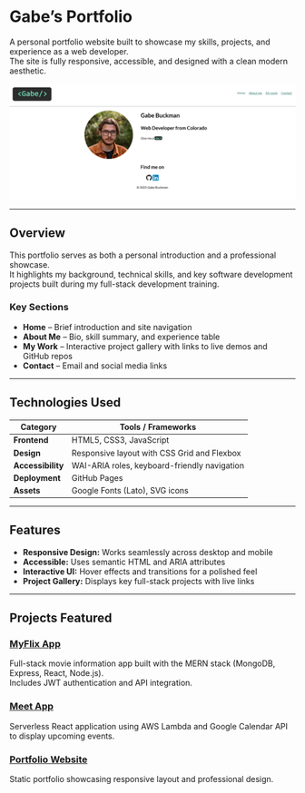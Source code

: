 # Gabe’s Portfolio

A personal portfolio website built to showcase my skills, projects, and experience as a web developer.  
The site is fully responsive, accessible, and designed with a clean modern aesthetic.

![Portfolio Screenshot](./images/Portfolio_Site.png)

---

## Overview

This portfolio serves as both a personal introduction and a professional showcase.  
It highlights my background, technical skills, and key software development projects built during my full-stack development training.

### Key Sections
- **Home** – Brief introduction and site navigation  
- **About Me** – Bio, skill summary, and experience table  
- **My Work** – Interactive project gallery with links to live demos and GitHub repos  
- **Contact** – Email and social media links  

---

## Technologies Used

| Category | Tools / Frameworks |
|-----------|--------------------|
| **Frontend** | HTML5, CSS3, JavaScript |
| **Design** | Responsive layout with CSS Grid and Flexbox |
| **Accessibility** | WAI-ARIA roles, keyboard-friendly navigation |
| **Deployment** | GitHub Pages |
| **Assets** | Google Fonts (Lato), SVG icons |

---

## Features

- **Responsive Design:** Works seamlessly across desktop and mobile  
- **Accessible:** Uses semantic HTML and ARIA attributes  
- **Interactive UI:** Hover effects and transitions for a polished feel  
- **Project Gallery:** Displays key full-stack projects with live links  

---

## Projects Featured

### [MyFlix App](https://gb-myflix.netlify.app/)
Full-stack movie information app built with the MERN stack (MongoDB, Express, React, Node.js).  
Includes JWT authentication and API integration.

### [Meet App](https://meet-sigma-livid.vercel.app/)
Serverless React application using AWS Lambda and Google Calendar API to display upcoming events.

### [Portfolio Website](https://gabe-1byte.github.io/Gabes-Portfolio/)
Static portfolio showcasing responsive layout and professional design.

